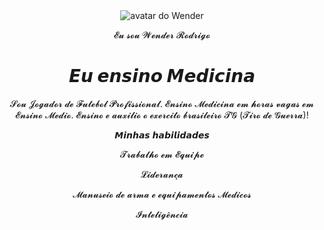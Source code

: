 <!DOCTYPE html>
<html lang="pt-br">

<head>
    <meta charset="UTF-8">
    <meta name="viewport" content="width=device-width, initial-scale=1.0">
    <link rel="stylesheet" href="style.css">
    <title>Meu portfólio</title>
</head>

<body>
    <header>
        <img src="img/AvatarMaker (2).png" alt="avatar do  Wender" srcset="">
        <p>𝓔𝓾 𝓼𝓸𝓾 𝓦𝓮𝓷𝓭𝓮𝓻 𝓡𝓸𝓭𝓻𝓲𝓰𝓸</p>
        <h1>𝙀𝙪 𝙚𝙣𝙨𝙞𝙣𝙤 𝙈𝙚𝙙𝙞𝙘𝙞𝙣𝙖 </h1>
        <p>𝓢𝓸𝓾 𝓙𝓸𝓰𝓪𝓭𝓸𝓻 𝓭𝓮 𝓕𝓾𝓽𝓮𝓫𝓸𝓵 𝓟𝓻𝓸𝓯𝓲𝓼𝓼𝓲𝓸𝓷𝓪𝓵. 𝓔𝓷𝓼𝓲𝓷𝓸 𝓜𝓮𝓭𝓲𝓬𝓲𝓷𝓪 𝓮𝓶 𝓱𝓸𝓻𝓪𝓼 𝓿𝓪𝓰𝓪𝓼 𝓮𝓶 𝓔𝓷𝓼𝓲𝓷𝓸 𝓜𝓮𝓭𝓲𝓸. 𝓔𝓷𝓼𝓲𝓷𝓸 𝓮 𝓪𝓾𝔁𝓲𝓵𝓲𝓸 𝓸 𝓮𝔁𝓮𝓻𝓬𝓲𝓽𝓸 𝓫𝓻𝓪𝓼𝓲𝓵𝓮𝓲𝓻𝓸 𝓣𝓖 (𝓣𝓲𝓻𝓸 𝓭𝓮 𝓖𝓾𝓮𝓻𝓻𝓪)!</p>
        <p>𝙈𝙞𝙣𝙝𝙖𝙨 𝙝𝙖𝙗𝙞𝙡𝙞𝙙𝙖𝙙𝙚𝙨</p>
        <div>
            <p>𝓣𝓻𝓪𝓫𝓪𝓵𝓱𝓸 𝓮𝓶 𝓔𝓺𝓾𝓲𝓹𝓮</p>
            <p>𝓛𝓲𝓭𝓮𝓻𝓪𝓷𝓬̧𝓪</p>
            <p>𝓜𝓪𝓷𝓾𝓼𝓮𝓲𝓸 𝓭𝓮 𝓪𝓻𝓶𝓪 𝓮 𝓮𝓺𝓾𝓲𝓹𝓪𝓶𝓮𝓷𝓽𝓸𝓼 𝓜𝓮𝓭𝓲𝓬𝓸𝓼</p>
            <p>𝓘𝓷𝓽𝓮𝓵𝓲𝓰𝓮̂𝓷𝓬𝓲𝓪</p>
        </div>
    </header>
</body>

</html>
